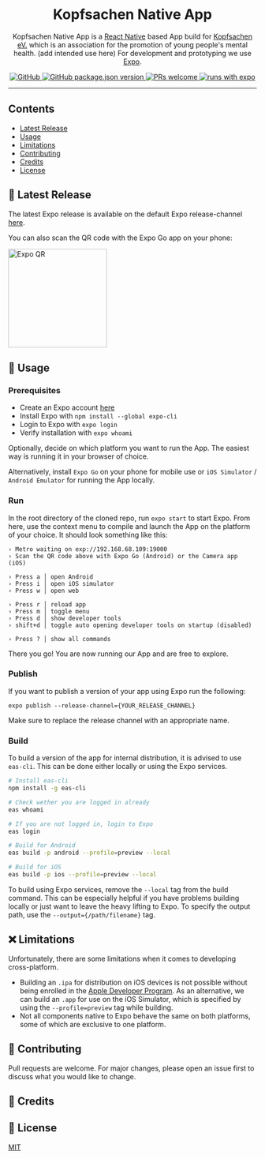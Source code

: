 <h1 align="center"> Kopfsachen Native App </h1>

<p align="center">
Kopfsachen Native App is a <a href="https://reactnative.dev">React Native</a> based App build for <a href="https://www.kopfsachen.org">Kopfsachen eV.</a> which is an association for the promotion of young people's mental health. (add intended use here) For development and prototyping we use <a href="https://expo.dev">Expo</a>.
</p>

<p align="center">
  <a href="./LICENSE.md">
    <img alt="GitHub" src="https://img.shields.io/github/license/ProgPrak-Native-App/react-native-app">
  </a>
  <a href="https://github.com/ProgPrak-Native-App/react-native-app/releases">
    <img alt="GitHub package.json version" src="https://img.shields.io/github/package-json/v/ProgPrak-Native-App/react-native-app">
  </a>
  <a href="https://github.com/ProgPrak-Native-App/react-native-app/compare">
    <img src="https://img.shields.io/badge/PRs-welcome-brightgreen.svg" alt="PRs welcome">
  </a>
  <a href="https://expo.dev">
    <img alt="runs with expo" src="https://img.shields.io/badge/Runs%20with%20Expo-000.svg?style=flat&logo=EXPO&labelColor=ffffff&logoColor=000">
  </a>
</p>

---
## Contents
- [Latest Release](#-latest-release)
- [Usage](#-usage)
- [Limitations](#-limitations)
- [Contributing](#-contributing)
- [Credits](#-credits)
- [License](#-license)

## 🎉 Latest Release
The latest Expo release is available on the default Expo release-channel [here](https://expo.dev/@progprak_kopfsachen/kopfsachen?release-channel=default).

You can also scan the QR code with the Expo Go app on your phone:

<img alt="Expo QR" src="https://qr.expo.dev/expo-go?owner=progprak_kopfsachen&slug=kopfsachen&releaseChannel=default" width="200" height="200">

## 🚀 Usage
### Prerequisites
- Create an Expo account [here](http://expo.dev/signup)
- Install Expo with `npm install --global expo-cli`
- Login to Expo with `expo login`
- Verify installation with `expo whoami`

Optionally, decide on which platform you want to run the App. The easiest way is running it in your browser of choice.

Alternatively, install `Expo Go` on your phone for mobile use or `iOS Simulator` / `Android Emulator` for running the App locally.

### Run
In the root directory of the cloned repo, run `expo start` to start Expo. From here, use the context menu to compile and launch the App on the platform of your choice.
It should look something like this:

```
› Metro waiting on exp://192.168.68.109:19000
› Scan the QR code above with Expo Go (Android) or the Camera app (iOS)

› Press a │ open Android
› Press i │ open iOS simulator
› Press w │ open web

› Press r │ reload app
› Press m │ toggle menu
› Press d │ show developer tools
› shift+d │ toggle auto opening developer tools on startup (disabled)

› Press ? │ show all commands
```
There you go! You are now running our App and are free to explore.

### Publish
If you want to publish a version of your app using Expo run the following:

`expo publish --release-channel={YOUR_RELEASE_CHANNEL}`

Make sure to replace the release channel with an appropriate name.

### Build
To build a version of the app for internal distribution, it is advised to use `eas-cli`. This can be done either locally or using the Expo services.

```bash
# Install eas-cli
npm install -g eas-cli

# Check wether you are logged in already
eas whoami

# If you are not logged in, login to Expo
eas login

# Build for Android
eas build -p android --profile=preview --local

# Build for iOS
eas build -p ios --profile=preview --local
```

To build using Expo services, remove the `--local` tag from the build command.
This can be especially helpful if you have problems building locally or just want to leave the heavy lifting to Expo.
To specify the output path, use the `--output={/path/filename}` tag.

## ❌ Limitations

Unfortunately, there are some limitations when it comes to developing cross-platform.
- Building an `.ipa` for distribution on iOS devices is not possible without being enrolled in the [Apple Developer Program](https://developer.apple.com/programs/enroll/). As an alternative, we can build an `.app` for use on the iOS Simulator, which is specified by using the `--profile=preview` tag while building.
- Not all components native to Expo behave the same on both platforms, some of which are exclusive to one platform.
## 👏 Contributing
Pull requests are welcome. For major changes, please open an issue first to discuss what you would like to change.

## 💙 Credits

## 📄 License
[MIT](./LICENSE.md)
